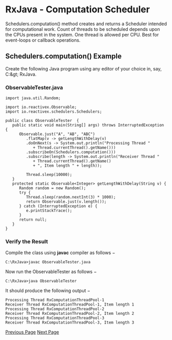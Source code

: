 # RxJava - Computation Scheduler
Schedulers.computation() method creates and returns a Scheduler intended for computational work. Count of threads to be scheduled depends upon the CPUs present in the system. One thread is allowed per CPU. Best for event-loops or callback operations.

## Schedulers.computation() Example
Create the following Java program using any editor of your choice in, say, C:\&gt; RxJava.

### ObservableTester.java
```
import java.util.Random;

import io.reactivex.Observable;
import io.reactivex.schedulers.Schedulers;

public class ObservableTester  {
   public static void main(String[] args) throws InterruptedException {
      Observable.just("A", "AB", "ABC")
         .flatMap(v -> getLengthWithDelay(v)
         .doOnNext(s -> System.out.println("Processing Thread " 
            + Thread.currentThread().getName()))
         .subscribeOn(Schedulers.computation()))
         .subscribe(length -> System.out.println("Receiver Thread " 
            + Thread.currentThread().getName() 
            + ", Item length " + length));

         Thread.sleep(10000);
   }
   protected static Observable<Integer> getLengthWithDelay(String v) {
      Random random = new Random();
      try {
         Thread.sleep(random.nextInt(3) * 1000);
         return Observable.just(v.length());
      } catch (InterruptedException e) {
         e.printStackTrace();
      }
      return null;
   }
}
```
### Verify the Result
Compile the class using **javac** compiler as follows −

```
C:\RxJava>javac ObservableTester.java
```
Now run the ObservableTester as follows −

```
C:\RxJava>java ObservableTester
```
It should produce the following output −

```
Processing Thread RxComputationThreadPool-1
Receiver Thread RxComputationThreadPool-1, Item length 1
Processing Thread RxComputationThreadPool-2
Receiver Thread RxComputationThreadPool-2, Item length 2
Processing Thread RxComputationThreadPool-3
Receiver Thread RxComputationThreadPool-3, Item length 3
```

[Previous Page](../rxjava/rxjava_newthread_scheduler.md) [Next Page](../rxjava/rxjava_io_scheduler.md) 

